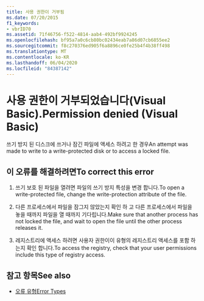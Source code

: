 ```yaml
---
title: 사용 권한이 거부됨
ms.date: 07/20/2015
f1_keywords:
- vbrID70
ms.assetid: 71f46756-f522-4814-aab4-492bf9924245
ms.openlocfilehash: bf95a7a0c6cb80bc02434eab7a86d07cb6855ee2
ms.sourcegitcommit: f8c270376ed905f6a8896ce0fe25b4f4b38ff498
ms.translationtype: MT
ms.contentlocale: ko-KR
ms.lasthandoff: 06/04/2020
ms.locfileid: "84387142"
---
```

# <a name="permission-denied-visual-basic"></a><span data-ttu-id="be43f-102">사용 권한이 거부되었습니다(Visual Basic).</span><span class="sxs-lookup"><span data-stu-id="be43f-102">Permission denied (Visual Basic)</span></span>
<span data-ttu-id="be43f-103">쓰기 방지 된 디스크에 쓰거나 잠긴 파일에 액세스 하려고 한 경우</span><span class="sxs-lookup"><span data-stu-id="be43f-103">An attempt was made to write to a write-protected disk or to access a locked file.</span></span>  
  
## <a name="to-correct-this-error"></a><span data-ttu-id="be43f-104">이 오류를 해결하려면</span><span class="sxs-lookup"><span data-stu-id="be43f-104">To correct this error</span></span>  
  
1. <span data-ttu-id="be43f-105">쓰기 보호 된 파일을 열려면 파일의 쓰기 방지 특성을 변경 합니다.</span><span class="sxs-lookup"><span data-stu-id="be43f-105">To open a write-protected file, change the write-protection attribute of the file.</span></span>  
  
2. <span data-ttu-id="be43f-106">다른 프로세스에서 파일을 잠그지 않았는지 확인 하 고 다른 프로세스에서 파일을 놓을 때까지 파일을 열 때까지 기다립니다.</span><span class="sxs-lookup"><span data-stu-id="be43f-106">Make sure that another process has not locked the file, and wait to open the file until the other process releases it.</span></span>  
  
3. <span data-ttu-id="be43f-107">레지스트리에 액세스 하려면 사용자 권한이이 유형의 레지스트리 액세스를 포함 하는지 확인 합니다.</span><span class="sxs-lookup"><span data-stu-id="be43f-107">To access the registry, check that your user permissions include this type of registry access.</span></span>  
  
## <a name="see-also"></a><span data-ttu-id="be43f-108">참고 항목</span><span class="sxs-lookup"><span data-stu-id="be43f-108">See also</span></span>

- [<span data-ttu-id="be43f-109">오류 유형</span><span class="sxs-lookup"><span data-stu-id="be43f-109">Error Types</span></span>](../../programming-guide/language-features/error-types.md)
